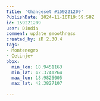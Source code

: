 ```yaml
---
Title: 'Changeset #159221209'
PublishDate: 2024-11-16T19:59:58Z
id: 159221209
user: Dindia
comment: update smoothness
created_by: iD 2.30.4
tags:
- Montenegro
- Cetinje+
bbox:
  min_lon: 18.9451163
  min_lat: 42.3741264
  max_lon: 18.9826005
  max_lat: 42.3827107

---
```

